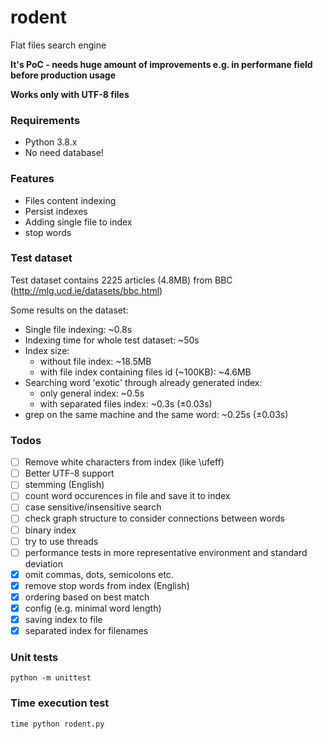 # rodent

Flat files search engine

**It's PoC - needs huge amount of improvements e.g. in performane field before production usage**

**Works only with UTF-8 files**

### Requirements

- Python 3.8.x
- No need database!

### Features

- Files content indexing
- Persist indexes
- Adding single file to index
- stop words

### Test dataset

Test dataset contains 2225 articles (4.8MB) from BBC (http://mlg.ucd.ie/datasets/bbc.html)

Some results on the dataset:

- Single file indexing: \~0.8s
- Indexing time for whole test dataset: \~50s
- Index size:
  - without file index: \~18.5MB
  - with file index containing files id (\~100KB): \~4.6MB
- Searching word 'exotic' through already generated index:
  - only general index: \~0.5s
  - with separated files index: \~0.3s (±0.03s)
- grep on the same machine and the same word: \~0.25s (±0.03s)

### Todos


- [ ] Remove white characters from index (like \ufeff)
- [ ] Better UTF-8 support
- [ ] stemming (English)
- [ ] count word occurences in file and save it to index
- [ ] case sensitive/insensitive search
- [ ] check graph structure to consider connections between words
- [ ] binary index
- [ ] try to use threads
- [ ] performance tests in more representative environment and standard deviation
- [x] omit commas, dots, semicolons etc.
- [x] remove stop words from index (English)
- [x] ordering based on best match
- [x] config (e.g. minimal word length)
- [x] saving index to file
- [x] separated index for filenames

### Unit tests

```
python -m unittest
```

### Time execution test

```
time python rodent.py
```